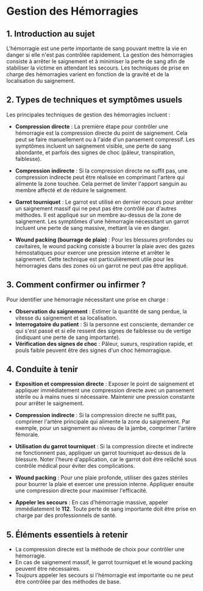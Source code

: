 # Gestion des Hémorragies

## 1. Introduction au sujet

L'hémorragie est une perte importante de sang pouvant mettre la vie en danger si elle n'est pas contrôlée rapidement. La gestion des hémorragies consiste à arrêter le saignement et à minimiser la perte de sang afin de stabiliser la victime en attendant les secours. Les techniques de prise en charge des hémorragies varient en fonction de la gravité et de la localisation du saignement.

## 2. Types de techniques et symptômes usuels

Les principales techniques de gestion des hémorragies incluent :

- **Compression directe** : La première étape pour contrôler une hémorragie est la compression directe du point de saignement. Cela peut se faire manuellement ou à l'aide d'un pansement compressif. Les symptômes incluent un saignement visible, une perte de sang abondante, et parfois des signes de choc (pâleur, transpiration, faiblesse).

- **Compression indirecte** : Si la compression directe ne suffit pas, une compression indirecte peut être réalisée en comprimant l'artère qui alimente la zone touchée. Cela permet de limiter l'apport sanguin au membre affecté et de réduire le saignement.

- **Garrot tourniquet** : Le garrot est utilisé en dernier recours pour arrêter un saignement massif qui ne peut pas être contrôlé par d'autres méthodes. Il est appliqué sur un membre au-dessus de la zone de saignement. Les symptômes d'une hémorragie nécessitant un garrot incluent une perte de sang massive, mettant la vie en danger.

- **Wound packing (bourrage de plaie)** : Pour les blessures profondes ou cavitaires, le wound packing consiste à bourrer la plaie avec des gazes hémostatiques pour exercer une pression interne et arrêter le saignement. Cette technique est particulièrement utile pour les hémorragies dans des zones où un garrot ne peut pas être appliqué.

## 3. Comment confirmer ou infirmer ?

Pour identifier une hémorragie nécessitant une prise en charge :

- **Observation du saignement** : Estimer la quantité de sang perdue, la vitesse du saignement et sa localisation.
- **Interrogatoire du patient** : Si la personne est consciente, demander ce qui s'est passé et si elle ressent des signes de faiblesse ou de vertige (indiquant une perte de sang importante).
- **Vérification des signes de choc** : Pâleur, sueurs, respiration rapide, et pouls faible peuvent être des signes d'un choc hémorragique.

## 4. Conduite à tenir

- **Exposition et compression directe** : Exposer le point de saignement et appliquer immédiatement une compression directe avec un pansement stérile ou à mains nues si nécessaire. Maintenir une pression constante pour arrêter le saignement.

- **Compression indirecte** : Si la compression directe ne suffit pas, comprimer l'artère principale qui alimente la zone du saignement. Par exemple, pour un saignement au niveau de la jambe, comprimer l'artère fémorale.

- **Utilisation du garrot tourniquet** : Si la compression directe et indirecte ne fonctionnent pas, appliquer un garrot tourniquet au-dessus de la blessure. Noter l'heure d'application, car le garrot doit être relâché sous contrôle médical pour éviter des complications.

- **Wound packing** : Pour une plaie profonde, utiliser des gazes stériles pour bourrer la plaie et exercer une pression interne. Appliquer ensuite une compression directe pour maximiser l'efficacité.

- **Appeler les secours** : En cas d'hémorragie massive, appeler immédiatement le **112**. Toute perte de sang importante doit être prise en charge par des professionnels de santé.

## 5. Éléments essentiels à retenir

- La compression directe est la méthode de choix pour contrôler une hémorragie.
- En cas de saignement massif, le garrot tourniquet et le wound packing peuvent être nécessaires.
- Toujours appeler les secours si l'hémorragie est importante ou ne peut être contrôlée par des méthodes de base.

